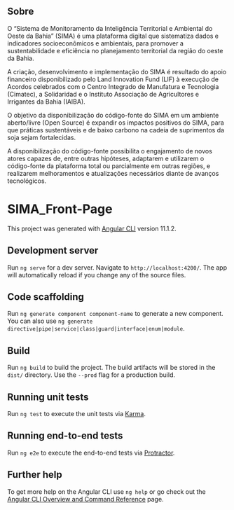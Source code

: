 <!-- ABOUT THE PROJECT -->
## Sobre

O “Sistema de Monitoramento da Inteligência Territorial e Ambiental do Oeste da Bahia” (SIMA) é uma plataforma digital que sistematiza dados e indicadores socioeconômicos e ambientais, para promover a sustentabilidade e eficiência no planejamento territorial da região do oeste da Bahia.

A criação, desenvolvimento e implementação do SIMA é resultado do apoio financeiro disponibilizado pelo Land Innovation Fund (LIF) à execução de Acordos celebrados com o Centro Integrado de Manufatura e Tecnologia (Cimatec), a Solidaridad e o Instituto Associação de Agricultores e Irrigantes da Bahia (IAIBA).

O objetivo da disponibilização do código-fonte do SIMA em um ambiente aberto/livre (Open Source) é expandir os impactos positivos do SIMA, para que práticas sustentáveis e de baixo carbono na cadeia de suprimentos da soja sejam fortalecidas.

A disponibilização do código-fonte possibilita o engajamento de novos atores capazes de, entre outras hipóteses, adaptarem e utilizarem o código-fonte da plataforma total ou parcialmente em outras regiões, e realizarem melhoramentos e atualizações necessários diante de avanços tecnológicos.

# SIMA_Front-Page

This project was generated with [Angular CLI](https://github.com/angular/angular-cli) version 11.1.2.

## Development server

Run `ng serve` for a dev server. Navigate to `http://localhost:4200/`. The app will automatically reload if you change any of the source files.

## Code scaffolding

Run `ng generate component component-name` to generate a new component. You can also use `ng generate directive|pipe|service|class|guard|interface|enum|module`.

## Build

Run `ng build` to build the project. The build artifacts will be stored in the `dist/` directory. Use the `--prod` flag for a production build.

## Running unit tests

Run `ng test` to execute the unit tests via [Karma](https://karma-runner.github.io).

## Running end-to-end tests

Run `ng e2e` to execute the end-to-end tests via [Protractor](http://www.protractortest.org/).

## Further help

To get more help on the Angular CLI use `ng help` or go check out the [Angular CLI Overview and Command Reference](https://angular.io/cli) page.
